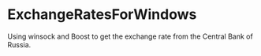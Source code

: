 # ExchangeRatesForWindows
Using winsock and Boost to get the exchange rate from the Central Bank of Russia.
